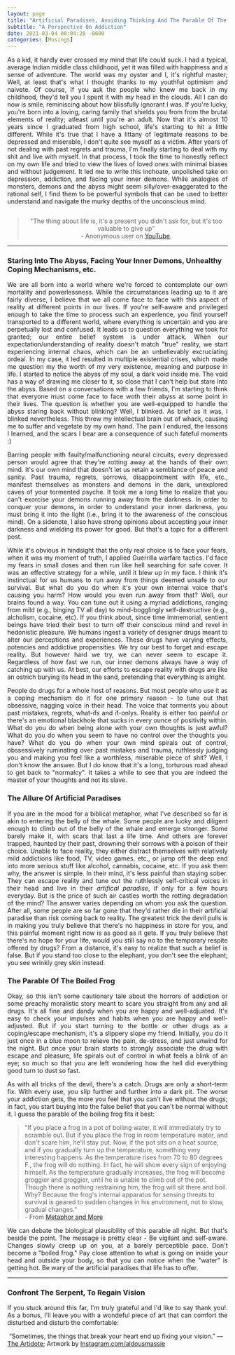 ```yaml
---
layout: page
title: "Artificial Paradises, Avoiding Thinking And The Parable Of The Boiling Frog "
subtitle: "A Perspective On Addiction"
date: 2021-03-04 00:04:28 -0600
categories: [Musings]
---
```


<p align="justify"> As a kid, it hardly ever crossed my mind that life could suck. I had a typical, average Indian middle class childhood, yet it was filled with happiness and a sense of adventure. The world was my oyster and I, it's rightful master; Well, at least that's what I thought thanks to my youthful optimism and naivete. Of course, if you ask the people who knew me back in my childhood, they'd tell you I spent it with my head in the clouds. All I can do now is smile, reminiscing about how blissfully ignorant I was. If you're lucky, you're born into a loving, caring family that shields you from from the brutal elements of reality; atleast until you're an adult. Now that it's almost 10 years since I graduated from high school, life's starting to hit a little different. While it's true that I have a littany of legitimate reasons to be depressed and miserable, I don't quite see myself as a victim. After years of not dealing with past regrets and trauma, I'm finally starting to deal with my shit and live with myself. In that process, I took the time to honestly reflect on my own life and tried to view the lives of loved ones with minimal biases and without judgement. It led me to write this inchoate, unpolished take on depression, addiction, and facing your inner demons. While analogies of monsters, demons and the abyss might seem silly/over-exaggerated to the rational self, I find them to be powerful symbols that can be used to better understand and navigate the murky depths of the unconscious mind.  </p>


<div class="row uniform">
<div class="4u 12u$(medium)">
</div>
	<div class="4u 12u$(medium)">
        <span class="image main"><img src="{{site.url}}/assets/images/a-thing-about-life.png" alt="" /></span>
        <!-- <caption style="text-align:center">"The thing about life is, it's a present you didn't ask for, but it's too valuable to give up"</caption> -->
</div>
<div class="4u 12u$(medium)">
</div>
</div>

<center>
    <blockquote> "The thing about life is, it's a present you didn't ask for, but it's too valuable to give up" <br> - Anonymous user on <a href="https://youtu.be/XuyADFBAe2Q"> YouTube</a>.  </blockquote>
</center>


<!-- ----------------------------------------------------------------------------------------------------------------- -->
<hr class="major" />

<h3> Staring Into The Abyss, Facing Your Inner Demons, Unhealthy Coping Mechanisms, etc. </h3>

<p align="justify"> 
    We are all born into a world where we're forced to contemplate our own mortality and powerlessness. While the circumstances leading up to it are fairly diverse, I believe that we all come face to face with this aspect of reality at different points in our lives. If you're self-aware and privileged enough to take the time to process such an experience, you find yourself transported to a different world, where everything is uncertain and you are perpetually lost and confused. It leads us to question everything we took for granted; our entire belief system is under attack. When our expectation/understanding of reality doesn't match "true" reality, we start experiencing internal chaos, which can be an unbelievably excruciating ordeal. In my case, it led resulted in multiple existential crises, which made me question my the worth of my  very existence, meaning and purpose in life. I started to notice the abyss of my soul, a dark void inside me. The void has a way of drawing me closer to it, so close that I can't help but stare into the abyss. Based on a conversations with a few friends, I'm starting to think that everyone must come face to face woth their abyss at some point in their lives. The question is whether you are well-equipped to handle the abyss staring back without blinking? Well, I blinked. As brief as it was, I blinked nevertheless. This threw my intellectual brain out of whack, causing me to suffer and vegetate by my own hand. The pain I endured, the lessons I learned, and the scars I bear are a consequence of such fateful moments :) 
</p>


<p align="justify"> Barring people with faulty/malfunctioning neural circuits, every depressed person would agree that they're rotting away at the hands of their own mind. It's our own mind that doesn't let us retain a semblance of peace and sanity. Past trauma, regrets, sorrows, disappointment with life, etc., manifest themselves as monsters and demons in the dark, unexplored caves of your tormented psyche. It took me a long time to realize that you can't exorcise your demons running away from the darkness. In order to conquer your demons, in order to understand your inner darkness, you must bring it into the light (i.e., bring it to the awareness of the conscious mind). On a sidenote, I also have strong opinions about accepting your inner darkness and wielding its power for good. But that's a topic for a different post. </p>
    
<p align="justify"> While it's obvious in hindsight that the only real choice is to face your fears, when it was my moment of truth, I applied Guerrilla warfare tactics. I'd face my fears in small doses and then run like hell searching for safe cover. It was an effective strategy for a while, until it blew up in my face. I think it's instinctual for us humans to run away from things deemed unsafe to our survival. But what do you do when it's your own internal voice that's causing you harm? How would you even run away from that? Well, our brains found a way. You can tune out it using a myriad addictions, ranging from mild (e.g., binging TV all day) to mind-bogglingly self-destructive (e.g., alcholism, cocaine, etc). If you think about, since time immemorial, sentient beings have tried their best to turn off their conscious mind and revel in hedonistic pleasure. We humans ingest a variety of designer drugs meant to alter our perceptions and experiences. These drugs have varying effects, potencies and addictive propensities. We try our best to forget and escape reality. But however hard we try, we can never seem to escape it. Regardless  of how fast we run, our inner demons always have a way of catching up with us. At best, our efforts to escape reality with drugs are like an ostrich burying its head in the sand, pretending that everything is alright.     </p>

<p align="justify"> People do drugs for a whole host of reasons. But most people who use it as a coping mechanism do it for one primary reason - to tune out that obsessive, nagging voice in their head. The voice that torments you about past mistakes, regrets, what-ifs and if-onlys. Reality is either too painful or there's an emotional blackhole that sucks in every ounce of positivity within. What do you do when being alone with your own thoughts is just awful? What do you do when you seem to have no control over the thoughts you have? What do you do when your own mind spirals out of control, obssessively ruminating over past mistakes and trauma, ruthlessly judging you and making you feel like a worthless, miserable piece of shit? Well, I don't know the answer. But I do know that it's a long, torturous road ahead to get back to "normalcy". It takes a while to see that you are indeed the master of your thoughts and not its slave. </p>
    
<h3> The Allure Of Artificial Paradises </h3>
<p align="justify"> If you are in the mood for a biblical metaphor, what I've described so far is akin to entering the belly of the whale. Some people are lucky and diligent enough to climb out of the belly of the whale and emerge stronger. Some barely make it, with scars that last a life time. And others are forever trapped, haunted by their past, drowning their sorrows with a poison of their choice. Unable to face reality, they either distract themselves with relatively mild addictions like food, TV, video games, etc., or jump off the deep end into more serious stuff like alcohol, cannabis, cocaine, etc. If you ask them why, the answer is simple. In their mind, it's less painful than staying sober. They can escape reality and tune out the ruthlessly self-critical voices in their head and live in their <i>artifical paradise</i>, if only for a few hours everyday. But is the price of such air castles worth the rotting degradation of the mind? The answer varies depending on whom you ask the question. After all, some people are so far gone that they'd rather die in their artificial paradise than risk coming back to reality. The greatest trick the devil pulls is in making you truly believe that there's no happiness in store for you, and this painful moment right now is as good as it gets. If you truly believe that there's no  hope for your life, would you still say no to the temporary respite offered by drugs? From a distance, it's easy to realize that such a belief is false. But if you stand too close to the elephant, you don't see the elephant; you see wrinkly grey skin instead. </p>


<h3> The Parable Of The Boiled Frog </h3>

<p align="justify"> Okay, so this isn't some cautionary tale about the horrors of addiction or some preachy moralistic story meant to scare you straight from any and all drugs. It's all fine and dandy when you are happy and well-adjusted. It's easy to check your impulses and habits when you are happy and well-adjusted. But if you start turning to the bottle or other drugs as a coping/escape mechanism, it's a slippery slope my friend. Initially, you do it just once in a blue moon to relieve the pain, de-stress, and just unwind for the night. But once your brain starts to strongly associate the drug with escape and pleasure, life spirals out of control in what feels a blink of an eye; so much so that you are left wondering how the hell did everything good turn to dust so fast. </p>

<p align="justify"> As with all tricks of the devil, there's a catch. Drugs are only a short-term fix. With every use, you slip further and further into a dark pit. The worse your addiction gets, the more you feel that you can't live without the drugs; in fact, you start buying into the false belief that you can't be normal without it. I guess the parable of the boiling frog fits it best:  </p>  

<blockquote>
"If you place a frog in a pot of boiling water, it will immediately try to scramble out. But if you place the frog in room temperature water, and don't scare him, he'll stay put. Now, if the pot sits on a heat source, and if you gradually turn up the temperature, something very interesting happens. As the temperature rises from 70 to 80 degrees F., the frog will do nothing. In fact, he will show every sign of enjoying himself. As the temperature gradually increases, the frog will become groggier and groggier, until he is unable to climb out of the pot. Though there is nothing restraining him, the frog will sit there and boil. Why? Because the frog's internal apparatus for sensing threats to survival is geared to sudden changes in his environment, not to slow, gradual changes." <br>
    - From <a href="http://www.mjglass.ca/metaphor/boiledfrog.htm">Metaphor and More</a>

</blockquote>


<p align="justify"> We can debate the biological plausibility of this parable all night. But that's beside the point. The message is pretty clear - Be vigilant and self-aware. Changes slowly creep up on you, at a barely perceptible pace. Don't become a "boiled frog." Pay close attention to what is going on inside your head and outside your body, so that you can notice when the "water" is getting hot. Be wary of the artificial paradises that life has to offer. </p>

<!-- ----------------------------------------------------------------------------------------------------------------- -->
<hr class="major" />

<h3>Confront The Serpent, To Regain Vision</h3>

<p align="justify"> If you stuck around this far, I'm truly grateful and I'd like to say thank you!. As a bonus, I'll leave you with a wondeful piece of art that can comfort the disturbed and disturb the comfortable: </p>



<div class="row uniform">
<div class="4u 12u$(medium)">
</div>
	<div class="4u 12u$(medium)">
        <span class="image main"><img src="{{site.url}}/assets/images/serpent-vision-artidote.gif" alt="" /></span>
        <caption style="text-align:center">“Sometimes, the things that break your heart end up fixing your vision.” — <a href="https://www.instagram.com/theartidote/?hl=en">The Artidote</a>; Artwork by <a href="https://www.instagram.com/aldousmassie/?fbclid=IwAR2RRJwUs7hbgOeD4MCJ_YzIDEAN0lM04js7VUlAmlnx6JcQpVNYKBzNXrQ">Instagram.com/aldousmassie</a></caption>
</div>
<div class="4u 12u$(medium)">
</div>
</div>


